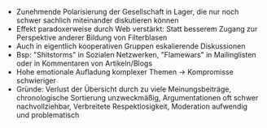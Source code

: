  - Zunehmende Polarisierung der Gesellschaft in Lager, die nur noch schwer sachlich miteinander diskutieren können
 - Effekt paradoxerweise durch Web  verstärkt: Statt besserem Zugang zur Perspektive anderer Bildung von Filterblasen
 - Auch in eigentlich kooperativen Gruppen eskalierende Diskussionen
 - Bsp: "Shitstorms" in Sozialen Netzwerken, "Flamewars" in Mailinglisten oder in Kommentaren von Artikeln/Blogs
 - Hohe emotionale Aufladung komplexer Themen -> Kompromisse schwieriger
 - Gründe: Verlust der Übersicht durch zu viele Meinungsbeiträge, chronologische Sortierung unzweckmäßig, Argumentationen oft schwer nachvollziehbar, Verbreitete Respektlosigkeit, Moderation aufwendig und problematisch
